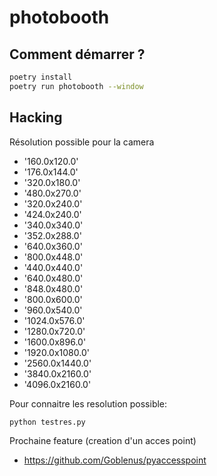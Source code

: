 # photobooth

## Comment démarrer ?

```bash
poetry install
poetry run photobooth --window
```


## Hacking

Résolution possible pour la camera

* '160.0x120.0'
* '176.0x144.0'
* '320.0x180.0'
* '480.0x270.0'
* '320.0x240.0'
* '424.0x240.0'
* '340.0x340.0'
* '352.0x288.0'
* '640.0x360.0'
* '800.0x448.0'
* '440.0x440.0'
* '640.0x480.0'
* '848.0x480.0'
* '800.0x600.0'
* '960.0x540.0'
* '1024.0x576.0'
* '1280.0x720.0'
* '1600.0x896.0'
* '1920.0x1080.0'
* '2560.0x1440.0'
* '3840.0x2160.0'
* '4096.0x2160.0'

Pour connaitre les resolution possible:

```bash
python testres.py
```

Prochaine feature (creation d'un acces point)
* https://github.com/Goblenus/pyaccesspoint
